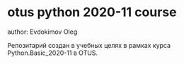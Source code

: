 # otus python 2020-11 course

author: Evdokimov Oleg

Репозитарий создан в учебных целях в рамках курса Python.Basic_2020-11 в OTUS.
